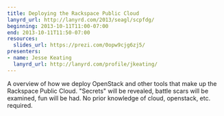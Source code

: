 ```yaml
---
title: Deploying the Rackspace Public Cloud
lanyrd_url: http://lanyrd.com/2013/seagl/scpfdg/
beginning: 2013-10-11T11:00-07:00
end: 2013-10-11T11:50-07:00
resources:
  slides_url: https://prezi.com/0opw9cjg6zj5/
presenters:
- name: Jesse Keating
  lanyrd_url: http://lanyrd.com/profile/jkeating/
---
```


A overview of how we deploy OpenStack and other tools that make up the Rackspace Public Cloud. "Secrets" will be revealed, battle scars will be examined, fun will be had. No prior knowledge of cloud, openstack, etc. required.
